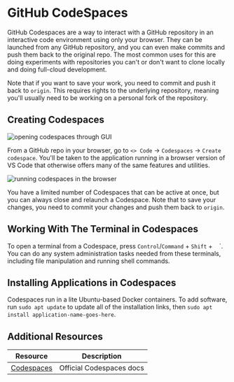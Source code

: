 # GitHub CodeSpaces

GitHub Codespaces are a way to interact with a GitHub repository in an interactive code environment using only your browser. They can be launched from any GitHub repository, and you can even make commits and push them back to the original repo. The most common uses for this are doing experiments with repositories you can't or don't want to clone locally and doing full-cloud development.

Note that if you want to save your work, you need to commit and push it back to `origin`. This requires rights to the underlying repository, meaning you'll usually need to be working on a personal fork of the repository.

## Creating Codespaces

![opening codespaces through GUI](https://ik.imagekit.io/sikaeducation/sika-github-codespaces/codespaces-1_x4fNZ0nmB.png?ik-sdk-version=javascript-1.4.3&updatedAt=1664757298311&fr=w-1000)

From a GitHub repo in your browser, go to `<> Code` → `Codespaces` → `Create codespace`. You'll be taken to the application running in a browser version of VS Code that otherwise offers many of the same features and utilities.

![running codespaces in the browser](https://ik.imagekit.io/sikaeducation/sika-github-codespaces/codespaces-2_avZFDSVKn.png?ik-sdk-version=javascript-1.4.3&updatedAt=1664757298384&fr=w-1000)

You have a limited number of Codespaces that can be active at once, but you can always close and relaunch a Codespace. Note that to save your changes, you need to commit your changes and push them back to `origin`.

## Working With The Terminal in Codespaces

To open a terminal from a Codespace, press `Control`/`Command` + `Shift` + ` ` `. You can do any system administration tasks needed from these terminals, including file manipulation and running shell commands.

## Installing Applications in Codespaces

Codespaces run in a lite Ubuntu-based Docker containers. To add software, run `sudo apt update` to update all of the installation links, then `sudo apt install application-name-goes-here`.

## Additional Resources

| Resource | Description |
| --- | --- |
| [Codespaces](https://code.visualstudio.com/docs/remote/codespaces) | Official Codespaces docs |
